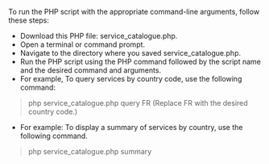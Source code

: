 <p>To run the PHP script with the appropriate command-line arguments, follow these steps:</p>

*	Download this PHP file: service_catalogue.php.
*	Open a terminal or command prompt.
*	Navigate to the directory where you saved service_catalogue.php.
*	Run the PHP script using the PHP command followed by the script name and the desired command and arguments.
*	For example, To query services by country code, use the following command:
   > php service_catalogue.php query FR (Replace FR with the desired country code.)
*	For example: To display a summary of services by country, use the following command.
   > php service_catalogue.php summary 

